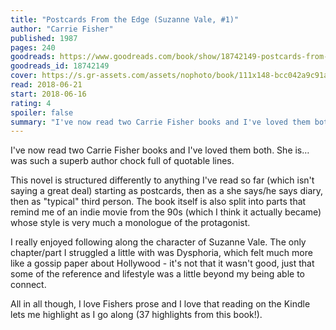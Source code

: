 ```yaml
---
title: "Postcards From the Edge (Suzanne Vale, #1)"
author: "Carrie Fisher"
published: 1987
pages: 240
goodreads: https://www.goodreads.com/book/show/18742149-postcards-from-the-edge
goodreads_id: 18742149
cover: https://s.gr-assets.com/assets/nophoto/book/111x148-bcc042a9c91a29c1d680899eff700a03.png
read: 2018-06-21
start: 2018-06-16
rating: 4
spoiler: false
summary: "I've now read two Carrie Fisher books and I've loved them both. She is…was such a superb author chock full of quotable lines."
---
```


I've now read two Carrie Fisher books and I've loved them both. She is…was such a superb author chock full of quotable lines.  
  
This novel is structured differently to anything I've read so far (which isn't saying a great deal) starting as postcards, then as a she says/he says diary, then as "typical" third person. The book itself is also split into parts that remind me of an indie movie from the 90s (which I think it actually became) whose style is very much a monologue of the protagonist.  
  
I really enjoyed following along the character of Suzanne Vale. The only chapter/part I struggled a little with was Dysphoria, which felt much more like a gossip paper about Hollywood - it's not that it wasn't good, just that some of the reference and lifestyle was a little beyond my being able to connect.  
  
All in all though, I love Fishers prose and I love that reading on the Kindle lets me highlight as I go along (37 highlights from this book!).
